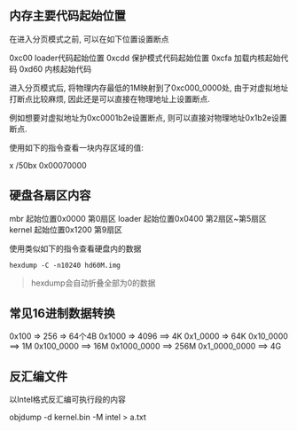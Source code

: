 




内存主要代码起始位置
------------------------------

在进入分页模式之前, 可以在如下位置设置断点

0xc00  loader代码起始位置
0xcdd 保护模式代码起始位置
0xcfa 加载内核起始代码
0xd60 内核起始代码

进入分页模式后, 将物理内存最低的1M映射到了0xc000_0000处, 由于对虚拟地址打断点比较麻烦, 因此还是可以直接在物理地址上设置断点. 

例如想要对虚拟地址为0xc0001b2e设置断点, 则可以直接对物理地址0x1b2e设置断点.


使用如下的指令查看一块内存区域的值:

x /50bx 0x00070000




硬盘各扇区内容
----------------------

mbr        起始位置0x0000  第0扇区
loader     起始位置0x0400  第2扇区~第5扇区
kernel     起始位置0x1200  第9扇区


使用类似如下的指令查看硬盘内的数据

```
hexdump -C -n10240 hd60M.img 
```

> hexdump会自动折叠全部为0的数据


常见16进制数据转换
-----------------------------

0x100  => 256 => 64个4B
0x1000 => 4096 ==> 4K
0x1_0000 => 64K
0x10_0000 ==> 1M
0x100_0000 ==> 16M
0x1000_0000 ==> 256M
0x1_0000_0000 ==> 4G


反汇编文件
------------------

以Intel格式反汇编可执行段的内容

objdump -d kernel.bin -M intel > a.txt